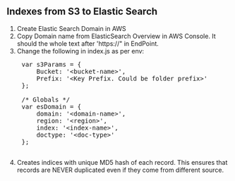Indexes from S3 to Elastic Search
---------------------------------

1. Create Elastic Search Domain in AWS
2. Copy Domain name from ElasticSearch Overview in AWS Console. It should the whole text after 'https://" in EndPoint.
3. Change the following in index.js as per env:
  <pre>
    var s3Params = {
        Bucket: '&lt;bucket-name>',   
        Prefix: '&lt;Key Prefix. Could be folder prefix>'
    };

    /* Globals */
    var esDomain = {
        domain: '&lt;domain-name>',
        region: '&lt;region>',
        index: '&lt;index-name>',
        doctype: '&lt;doc-type>'
    };
   </pre>
4. Creates indices with unique MD5 hash of each record. This ensures that records are NEVER duplicated even if they come from different source.
